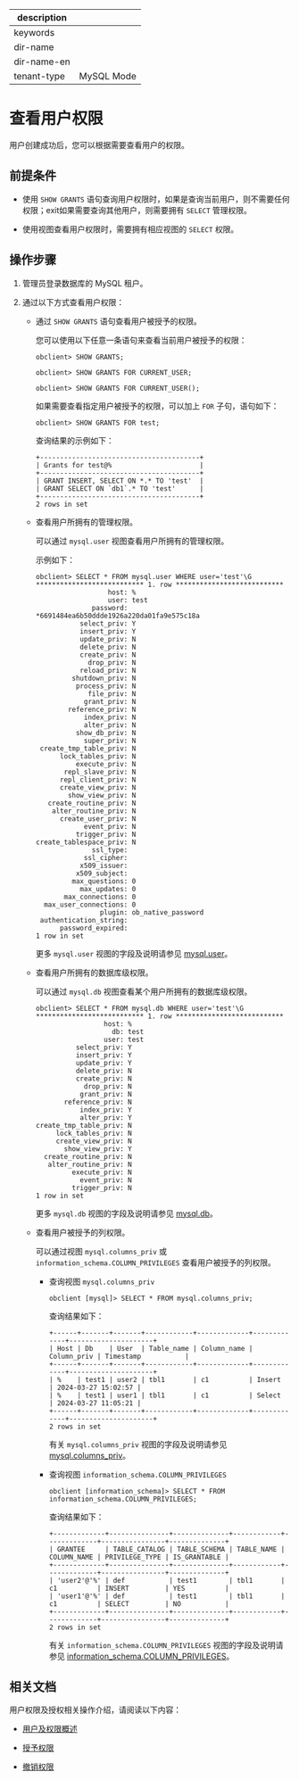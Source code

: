 |description||
|---|---|
|keywords||
|dir-name||
|dir-name-en||
|tenant-type|MySQL Mode|

# 查看用户权限

用户创建成功后，您可以根据需要查看用户的权限。

## 前提条件

* 使用 `SHOW GRANTS` 语句查询用户权限时，如果是查询当前用户，则不需要任何权限；exit如果需要查询其他用户，则需要拥有 `SELECT` 管理权限。

* 使用视图查看用户权限时，需要拥有相应视图的 `SELECT` 权限。

## 操作步骤

1. 管理员登录数据库的 MySQL 租户。

2. 通过以下方式查看用户权限：
   
   * 通过 `SHOW GRANTS` 语句查看用户被授予的权限。

      您可以使用以下任意一条语句来查看当前用户被授予的权限：

      ```shell
      obclient> SHOW GRANTS;
      ```

      ```shell
      obclient> SHOW GRANTS FOR CURRENT_USER;
      ```

      ```shell
      obclient> SHOW GRANTS FOR CURRENT_USER();
      ```

      如果需要查看指定用户被授予的权限，可以加上 `FOR` 子句，语句如下：

      ```shell
      obclient> SHOW GRANTS FOR test;
      ```

      查询结果的示例如下：

      ```shell
      +----------------------------------------+
      | Grants for test@%                      |
      +----------------------------------------+
      | GRANT INSERT, SELECT ON *.* TO 'test'  |
      | GRANT SELECT ON `db1`.* TO 'test'      |
      +----------------------------------------+
      2 rows in set
      ```

   * 查看用户所拥有的管理权限。

     可以通过 `mysql.user` 视图查看用户所拥有的管理权限。

     示例如下：

     ```shell
     obclient> SELECT * FROM mysql.user WHERE user='test'\G
     *************************** 1. row ***************************
                       host: %
                       user: test
                   password: *6691484ea6b50ddde1926a220da01fa9e575c18a
                select_priv: Y
                insert_priv: Y
                update_priv: N
                delete_priv: N
                create_priv: N
                  drop_priv: N
                reload_priv: N
              shutdown_priv: N
               process_priv: N
                  file_priv: N
                 grant_priv: N
             reference_priv: N
                 index_priv: N
                 alter_priv: N
               show_db_priv: N
                 super_priv: N
      create_tmp_table_priv: N
           lock_tables_priv: N
               execute_priv: N
            repl_slave_priv: N
           repl_client_priv: N
           create_view_priv: N
             show_view_priv: N
        create_routine_priv: N
         alter_routine_priv: N
           create_user_priv: N
                 event_priv: N
               trigger_priv: N
     create_tablespace_priv: N
                   ssl_type: 
                 ssl_cipher: 
                x509_issuer: 
               x509_subject: 
              max_questions: 0
                max_updates: 0
            max_connections: 0
       max_user_connections: 0
                     plugin: ob_native_password
      authentication_string: 
           password_expired: 
     1 row in set
     ```

     更多 `mysql.user` 视图的字段及说明请参见 [mysql.user](../../../../../700.reference/700.system-views/400.system-view-of-mysql-mode/200.dictionary-view-of-mysql-mode/4000.mysql-user-of-mysql-mode.md)。

   * 查看用户所拥有的数据库级权限。

     可以通过 `mysql.db` 视图查看某个用户所拥有的数据库级权限。

     ```shell
     obclient> SELECT * FROM mysql.db WHERE user='test'\G
     *************************** 1. row ***************************
                      host: %
                        db: test
                      user: test
               select_priv: Y
               insert_priv: Y
               update_priv: Y
               delete_priv: N
               create_priv: N
                 drop_priv: N
                grant_priv: N
            reference_priv: N
                index_priv: Y
                alter_priv: Y
     create_tmp_table_priv: N
          lock_tables_priv: N
          create_view_priv: N
            show_view_priv: Y
       create_routine_priv: N
        alter_routine_priv: N
              execute_priv: N
                event_priv: N
              trigger_priv: N
     1 row in set
     ```

     更多 `mysql.db` 视图的字段及说明请参见 [mysql.db](../../../../../700.reference/700.system-views/400.system-view-of-mysql-mode/200.dictionary-view-of-mysql-mode/3000.mysql-db-of-mysql-mode.md)。

   * 查看用户被授予的列权限。

      可以通过视图 `mysql.columns_priv` 或 `information_schema.COLUMN_PRIVILEGES` 查看用户被授予的列权限。

      * 查询视图 `mysql.columns_priv`

        ```shell
        obclient [mysql]> SELECT * FROM mysql.columns_priv;
        ```

        查询结果如下：

        ```shell
        +------+-------+-------+------------+-------------+-------------+---------------------+
        | Host | Db    | User  | Table_name | Column_name | Column_priv | Timestamp           |
        +------+-------+-------+------------+-------------+-------------+---------------------+
        | %    | test1 | user2 | tbl1       | c1          | Insert      | 2024-03-27 15:02:57 |
        | %    | test1 | user1 | tbl1       | c1          | Select      | 2024-03-27 11:05:21 |
        +------+-------+-------+------------+-------------+-------------+---------------------+
        2 rows in set
        ```

        有关 `mysql.columns_priv` 视图的字段及说明请参见 [mysql.columns_priv](../../../../../待补充)。

      * 查询视图 `information_schema.COLUMN_PRIVILEGES`

        ```shell
        obclient [information_schema]> SELECT * FROM information_schema.COLUMN_PRIVILEGES;
        ```

        查询结果如下：

        ```shell
        +-------------+---------------+--------------+------------+-------------+----------------+--------------+
        | GRANTEE     | TABLE_CATALOG | TABLE_SCHEMA | TABLE_NAME | COLUMN_NAME | PRIVILEGE_TYPE | IS_GRANTABLE |
        +-------------+---------------+--------------+------------+-------------+----------------+--------------+
        | 'user2'@'%' | def           | test1        | tbl1       | c1          | INSERT         | YES          |
        | 'user1'@'%' | def           | test1        | tbl1       | c1          | SELECT         | NO           |
        +-------------+---------------+--------------+------------+-------------+----------------+--------------+
        2 rows in set
        ```

        有关 `information_schema.COLUMN_PRIVILEGES` 视图的字段及说明请参见 [information_schema.COLUMN_PRIVILEGES](../../../../../700.reference/700.system-views/400.system-view-of-mysql-mode/200.dictionary-view-of-mysql-mode/700.information_schema-column_privileges-of-mysql-mode.md)。

## 相关文档

用户权限及授权相关操作介绍，请阅读以下内容：

* [用户及权限概述](../100.user-and-permission-overview.md)

* [授予权限](200.authority-of-mysql-mode.md)

* [撤销权限](../200.permission-of-mysql-mode/500.modify-user-permissions-of-mysql-mode.md)
